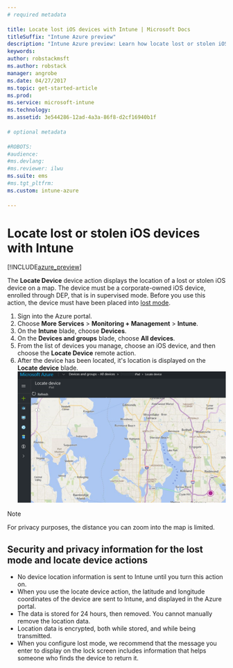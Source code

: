 ```yaml
---
# required metadata

title: Locate lost iOS devices with Intune | Microsoft Docs
titleSuffix: "Intune Azure preview"
description: "Intune Azure preview: Learn how locate lost or stolen iOS devices with Intune."
keywords:
author: robstackmsft
ms.author: robstack
manager: angrobe
ms.date: 04/27/2017
ms.topic: get-started-article
ms.prod:
ms.service: microsoft-intune
ms.technology:
ms.assetid: 3e544286-12ad-4a3a-86f8-d2cf16940b1f

# optional metadata

#ROBOTS:
#audience:
#ms.devlang:
#ms.reviewer: ilwu
ms.suite: ems
#ms.tgt_pltfrm:
ms.custom: intune-azure

---
```


# Locate lost or stolen iOS devices with Intune


[!INCLUDE[azure_preview](./includes/azure_preview.md)]

The **Locate Device** device action displays the location of a lost or stolen iOS device on a map. The device must be a corporate-owned iOS device, enrolled through DEP, that is in supervised mode. Before you use this action, the device must have been placed into [lost mode](/intune-azure/manage-devices/lost-mode.md).

1. Sign into the Azure portal.
2. Choose **More Services** > **Monitoring + Management** > **Intune**.
3. On the **Intune** blade, choose **Devices**.
4. On the **Devices and groups** blade, choose **All devices**.
5. From the list of devices you manage, choose an iOS device, and then choose the **Locate Device** remote action.
6. After the device has been located, it's location is displayed on the **Locate device** blade.
	![Locate device blade](./media/locate-device.png)

>[!NOTE]
>For privacy purposes, the distance you can zoom into the map is limited.

## Security and privacy information for the lost mode and locate device actions
- No device location information is sent to Intune until you turn this action on.
- When you use the locate device action, the latitude and longitude coordinates of the device are sent to Intune, and displayed in the Azure portal.
- The data is stored for 24 hours, then removed. You cannot manually remove the location data.
- Location data is encrypted, both while stored, and while being transmitted.
- When you configure lost mode, we recommend that the message you enter to display on the lock screen includes information that helps someone who finds the device to return it.
